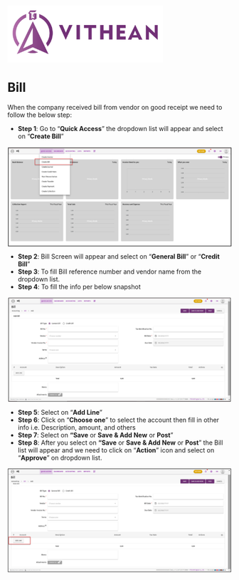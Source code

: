 <img align="center" width="350" style="margin:auto; width: 350px;" title="logo" src="../assets/images/logo.png">

# Bill
When the company received bill from vendor on good receipt we need to follow the below step:

- **Step 1**:  Go to “**Quick Access**” the dropdown list will appear and select on “**Create Bill**”
<img align="center" style="margin:auto; width:837px" title="Bill" src="../process-flow/images/01/02-01-01.png">

- **Step 2**: Bill Screen will appear and select on “**General Bill**” or “**Credit Bill**”
- **Step 3**: To fill Bill reference number and vendor name from the dropdown list.
- **Step 4**: To fill the info per below snapshot
<img align="center" style="margin:auto; width:837px" title="Bill" src="../process-flow/images/01/02-01-02.png">

- **Step 5**: Select on “**Add Line**” 
- **Step 6**: Click on “**Choose one**” to select the account then fill in other info i.e. Description, amount, and others
- **Step 7**: Select on **“Save** or **Save & Add New** or **Post**” 
- **Step 8**: After you select on **“Save** or **Save & Add New** or **Post**” the Bill list will appear and we need to click on “**Action**” icon and select on “**Approve**” on dropdown list.
<img align="center" style="margin:auto; width:837px" title="Bill" src="../process-flow/images/01/02-01-03.png">
